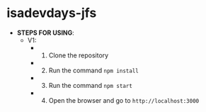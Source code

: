 # isadevdays-jfs
- **STEPS FOR USING**:
   - V1: 
     - 1. Clone the repository
     - 2. Run the command `npm install`
     - 3. Run the command `npm start`
     - 4. Open the browser and go to `http://localhost:3000`
  


